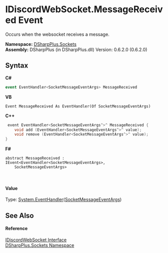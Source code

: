 # IDiscordWebSocket.MessageReceived Event
 

Occurs when the websocket receives a message.

**Namespace:**&nbsp;<a href="976c1b9e-33d2-8698-ae4f-4f396813919d">DSharpPlus.Sockets</a><br />**Assembly:**&nbsp;DSharpPlus (in DSharpPlus.dll) Version: 0.6.2.0 (0.6.2.0)

## Syntax

**C#**<br />
``` C#
event EventHandler<SocketMessageEventArgs> MessageReceived
```

**VB**<br />
``` VB
Event MessageReceived As EventHandler(Of SocketMessageEventArgs)
```

**C++**<br />
``` C++
 event EventHandler<SocketMessageEventArgs^>^ MessageReceived {
	void add (EventHandler<SocketMessageEventArgs^>^ value);
	void remove (EventHandler<SocketMessageEventArgs^>^ value);
}
```

**F#**<br />
``` F#
abstract MessageReceived : IEvent<EventHandler<SocketMessageEventArgs>,
    SocketMessageEventArgs>

```

<br />

#### Value
Type: <a href="http://msdn2.microsoft.com/en-us/library/db0etb8x" target="_blank">System.EventHandler</a>(<a href="69cbab32-3f72-3507-2d4c-3981df8fd6f7">SocketMessageEventArgs</a>)

## See Also


#### Reference
<a href="1363aa7c-63bf-b739-5ec4-008c9d9a3f75">IDiscordWebSocket Interface</a><br /><a href="976c1b9e-33d2-8698-ae4f-4f396813919d">DSharpPlus.Sockets Namespace</a><br />